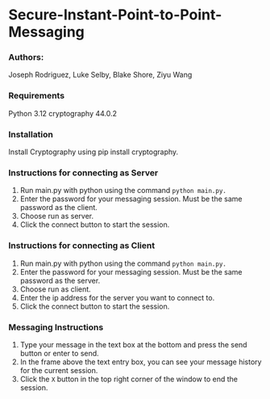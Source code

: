 # Secure-Instant-Point-to-Point-Messaging
### Authors:
Joseph Rodriguez, Luke Selby, Blake Shore, Ziyu Wang 

### Requirements
Python 3.12
cryptography 44.0.2

### Installation
Install Cryptography using pip install cryptography.

### Instructions for connecting as Server
1. Run main.py with python using the command `python main.py.`
2. Enter the password for your messaging session. Must be the same password as the client.
3. Choose run as server.
4. Click the connect button to start the session.

### Instructions for connecting as Client
1. Run main.py with python using the command `python main.py.`
2. Enter the password for your messaging session. Must be the same password as the server.
3. Choose run as client.
4. Enter the ip address for the server you want to connect to.
5. Click the connect button to start the session.

### Messaging Instructions
1. Type your message in the text box at the bottom and press the send button or enter to send.
2. In the frame above the text entry box, you can see your message history for the current session.
3. Click the `X` button in the top right corner of the window to end the session.

